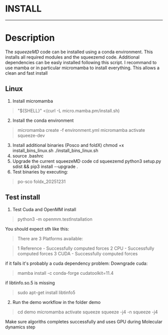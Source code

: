 # INSTALL
***

# Description

The *squeezeMD* code can be installed using a conda environment. This installs
all required modules and the squeezemd code. Additional dependencies can be easly installed
following this script. I recommand to use mamba or in particular micromamba to install
everything. This allows a clean and fast install

## Linux

1. Install micromamba
> "${SHELL}" <(curl -L micro.mamba.pm/install.sh)
2. Install the conda environment
> micromamba create -f environment.yml
> micromamba activate squeeze-dev
3. Install additional binaries (Posco and foldX)
chmod +x install_bins_linux.sh
./install_bins_linux.sh
4. source .bashrc
5. Upgrade the current squeezeMD code
cd squeezemd
python3 setup.py sdist && pip3 install --upgrade .
5. Test binaries by executing:
> po-sco
> foldx_20251231


## Test install
1. Test Cuda and OpenMM install
> python3 -m openmm.testInstallation

You should expect sth like this:
>There are 3 Platforms available:

>1 Reference - Successfully computed forces
>2 CPU - Successfully computed forces
>3 CUDA - Successfully computed forces

if it fails it's probably a cuda dependency problem:
Downgrade cuda:
> mamba install -c conda-forge cudatoolkit=11.4

if libtinfo.so.5 is missing
> sudo apt-get install libtinfo5

2. Run the demo workflow in the folder demo
> cd demo
> micromamba activate squeeze
> squeeze -j4 -n
> squeeze -j4

Make sure algoriths completes successfully and uses GPU during Molecular dynamics step




